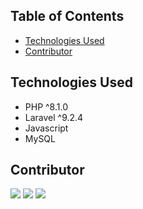 <!-- # Aquaponic <img src="public/AdminLTE/dist/img/aquaponicLogo.png" width="20" title="hover text"> -->
<!-- > Web application for visualize and maintain temperature, ph, humidity, etc from existing censor pool for [Sinam Lab](https://sinamlab.com) -->

## Table of Contents
* [Technologies Used](#technologies-used)
* [Contributor](#contributor)
<!-- * [License](#license) -->

## Technologies Used
- PHP ^8.1.0
- Laravel ^9.2.4
- Javascript
- MySQL

## Contributor
[![](https://github.com/qweersq.png?size=50)](https://github.com/qweersq)
[![](https://github.com/rezafatur.png?size=50)](https://github.com/rezafatur)
[![](https://github.com/frdmn12.png?size=50)](https://github.com/frdmn12)
